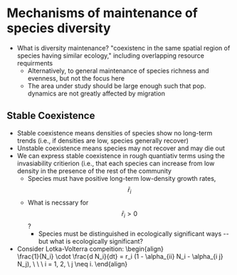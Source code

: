 # Mechanisms of maintenance of species diversity

- What is diversity maintenance? "coexistenc in the same spatial region of species having similar ecology," including overlapping resource requirments
  - Alternatively, to general maintenance of species richness and evenness, but not the focus here 
  - The area under study should be large enough such that pop. dynamics are not greatly affected by migration  

## Stable Coexistence

- Stable coexistence means densities of species show no long-term trends (i.e., if densities are low, species generally recover)
- Unstable coexistence means species may not recover and may die out
- We can express stable coexistence in rough quantiativ terms using the invasiability critierion (i.e., that each species can increase from low density in the presence of the rest of the community
  - Species must have positive long-term low-density growth rates, $$\bar{r}_i$$ 
  - What is necssary for $$\bar{r}_i > 0$$?
    - Species must be distinguished in ecologically significant ways -- but what is ecologically significant? 
- Consider Lotka-Volterra compeition: \begin{align}  
\frac{1}{N_i} \cdot \frac{d N_i}{dt} = r_i (1 - \alpha_{ii} N_i - \alpha_{i j} N_j), \ \ \ i = 1, 2, \ j \neq i.
\end{align}
